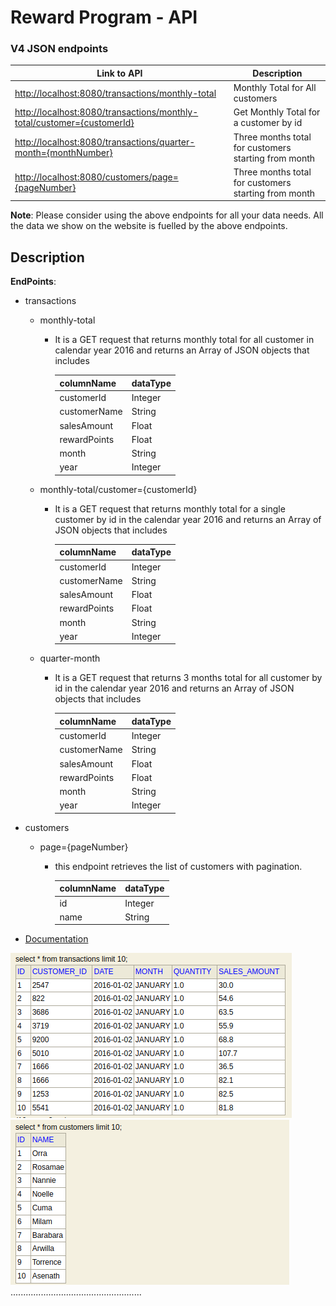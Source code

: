 # Reward Program - API

### V4 JSON endpoints

| Link to API                                                              | Description                                          |
|--------------------------------------------------------------------------|------------------------------------------------------|
| <http://localhost:8080/transactions/monthly-total>                       | Monthly Total for All customers                      |
| <http://localhost:8080/transactions/monthly-total/customer={customerId}> | Get Monthly Total for a customer by id               |
| <http://localhost:8080/transactions/quarter-month={monthNumber}>         | Three months total for customers starting from month |
| <http://localhost:8080/customers/page={pageNumber}>                      | Three months total for customers starting from month |

**Note**: Please consider using the above endpoints for all your data needs. All the data we show on the website is fuelled by the above endpoints.

## Description

**EndPoints**: 
- transactions
  - monthly-total 
    - It is a GET request that returns monthly total for all customer in calendar year 2016 and returns an Array of JSON objects that includes 
    
        | columnName   | dataType |
        |--------------|----------|
        | customerId   | Integer  |
        | customerName | String   |
        | salesAmount  | Float    |
        | rewardPoints | Float    |
        | month        | String   |
        | year         | Integer  |

  - monthly-total/customer={customerId}
    - It is a GET request that returns monthly total for a single customer by id in the calendar year 2016 and returns an Array of JSON objects that includes

      | columnName   | dataType |
      |--------------|----------|
      | customerId   | Integer  |
      | customerName | String   |
      | salesAmount  | Float    |
      | rewardPoints | Float    |
      | month        | String   |
      | year         | Integer  |

  - quarter-month
    - It is a GET request that returns 3 months total for all customer by id in the calendar year 2016 and returns an Array of JSON objects that includes

      | columnName   | dataType |
      |--------------|----------|
      | customerId   | Integer  |
      | customerName | String   |
      | salesAmount  | Float    |
      | rewardPoints | Float    |
      | month        | String   |
      | year         | Integer  |
- customers 
  - page={pageNumber}
    - this endpoint retrieves the list of customers with pagination.

      | columnName | dataType   |
      |------------|------------|
      | id         | Integer    |
      | name       | String     |


- [Documentation](https://api.covid19india.org/documentation)

<img src="transactions.png"/>
<img src="customers.png"/>
....................................................